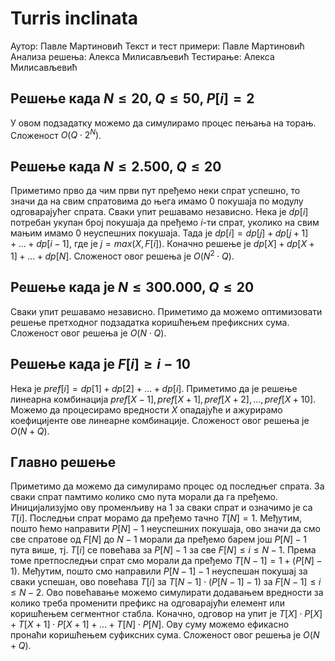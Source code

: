 ﻿# Turris inclinata
Аутор: Павле Мартиновић
Текст и тест примери: Павле Мартиновић
Анализа решења: Алекса Милисављевић
Тестирање: Алекса Милисављевић

## Решење када $N\le20$, $Q\le 50$, $P[i]=2$
У овом подзадатку можемо да симулирамо процес пењања на торањ. Сложеност $O(Q \cdot 2^N)$.

## Решење када $N\le2.500$, $Q\le 20$
Приметимо прво да чим први пут пређемо неки спрат успешно, то значи да на свим спратовима до њега имамо $0$ покушаја по модулу одговарајућег спрата. Сваки упит решавамо независно. Нека је $dp[i]$ потребан укупан број покушаја да пређемо $i$-ти спрат, уколико на свим мањим имамо $0$ неуспешних покушаја. Тада је $dp[i] = dp[j] + dp[j+1] + ... + dp[i-1]$, где је $j = max(X, F[i])$. Коначно решење је $dp[X] + dp[X+1] + ... + dp[N]$. Сложеност овог решења је $O(N^2 \cdot Q)$.

## Решење када је $N\le300.000$, $Q\le 20$
Сваки упит решавамо независно. Приметимо да можемо оптимизовати решење претходног подзадатка коришћењем префиксних сума. Сложеност овог решења је $O(N \cdot Q)$.

## Решење када је $F[i]\ge i-10$
Нека је $pref[i] = dp[1] + dp[2] + ... + dp[i]$. Приметимо да je решење линеарна комбинација $pref[X-1], pref[X+1], pref[X+2], ..., pref[X+10]$. Можемо да процесирамо вредности $X$ опадајуће и ажурирамо коефицијенте ове линеарне комбинације. Сложеност овог решења је $O(N + Q)$.

## Главно решење
Приметимо да можемо да симулирамо процес од последњег спрата. За сваки спрат памтимо колико смо пута морали да га пређемо. Иницијализујмо ову променљиву на $1$ за сваки спрат и означимо је са $T[i]$. Последњи спрат морамо да пређемо тачно $T[N] = 1$. Међутим, пошто ћемо направити $P[N]-1$ неуспешних покушаја, ово значи да смо све спратове од $F[N]$ до $N-1$ морали да пређемо барем још $P[N] - 1$ пута више, тј. $T[i]$ се повећава за $P[N] - 1$ за све $F[N] \leq i \leq N-1$. Према томе претпоследњи спрат смо морали да пређемо $T[N-1] = 1 + (P[N] - 1)$. Међутим, пошто смо направили $P[N-1] - 1$ неуспешан покушај за сваки успешан, ово повећава $T[i]$ за $T[N-1] \cdot (P[N-1] - 1)$ за $F[N-1] \leq i \leq N-2$. Ово повећавање можемо симулирати додавањем вредности за колико треба променити префикс на одговарајући елемент или коришћењем сегментног стабла. Коначно, одговор на упит је $T[X] \cdot P[X] + T[X+1] \cdot P[X+1] + ... + T[N] \cdot P[N]$. Ову суму можемо ефикасно пронаћи коришћењем суфиксних сума. Сложеност овог решења је $O(N + Q)$.
